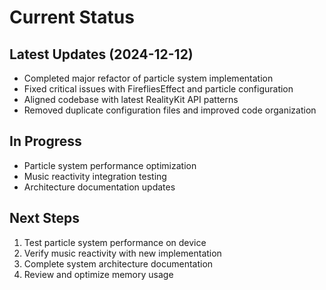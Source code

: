 # Current Status

## Latest Updates (2024-12-12)
- Completed major refactor of particle system implementation
- Fixed critical issues with FirefliesEffect and particle configuration
- Aligned codebase with latest RealityKit API patterns
- Removed duplicate configuration files and improved code organization

## In Progress
- Particle system performance optimization
- Music reactivity integration testing
- Architecture documentation updates

## Next Steps
1. Test particle system performance on device
2. Verify music reactivity with new implementation
3. Complete system architecture documentation
4. Review and optimize memory usage

